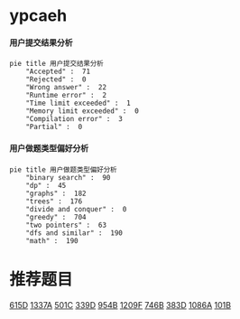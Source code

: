 # ypcaeh

<!-- tabs:start -->



#### **用户提交结果分析**

```mermaid
pie title 用户提交结果分析
    "Accepted" :  71
    "Rejected" :  0
    "Wrong answer" :  22
    "Runtime error" :  2
    "Time limit exceeded" :  1
    "Memory limit exceeded" :  0
    "Compilation error" :  3
    "Partial" :  0
```

#### **用户做题类型偏好分析**

```mermaid
pie title 用户做题类型偏好分析
    "binary search" :  90
    "dp" :  45
    "graphs" :  182
    "trees" :  176
    "divide and conquer" :  0
    "greedy" :  704
    "two pointers" :  63
    "dfs and similar" :  190
    "math" :  190
```



<!-- tabs:end -->
# 推荐题目
[615D](https://codeforces.com/contest/615/problem/D)
[1337A](https://codeforces.com/contest/1337/problem/A)
[501C](https://codeforces.com/contest/501/problem/C)
[339D](https://codeforces.com/contest/339/problem/D)
[954B](https://codeforces.com/contest/954/problem/B)
[1209F](https://codeforces.com/contest/1209/problem/F)
[746B](https://codeforces.com/contest/746/problem/B)
[383D](https://codeforces.com/contest/383/problem/D)
[1086A](https://codeforces.com/contest/1086/problem/A)
[101B](https://codeforces.com/contest/101/problem/B)
